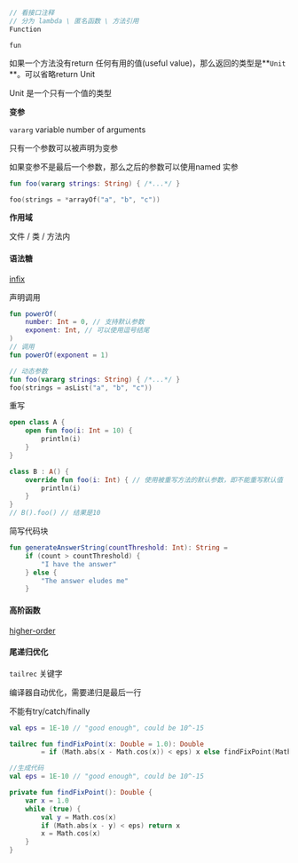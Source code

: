 ```kotlin
// 看接口注释
// 分为 lambda \ 匿名函数 \ 方法引用 
Function
```

`fun`  

如果一个方法没有return 任何有用的值(useful value)，那么返回的类型是**`Unit` **。可以省略return Unit

Unit 是一个只有一个值的类型



**变参**

`vararg` variable number of arguments

只有一个参数可以被声明为变参

如果变参不是最后一个参数，那么之后的参数可以使用named 实参

```kotlin
fun foo(vararg strings: String) { /*...*/ }

foo(strings = *arrayOf("a", "b", "c"))
```



**作用域**

文件 / 类 / 方法内



#### 语法糖

[infix]()

声明调用  

```kotlin
fun powerOf(
    number: Int = 0, // 支持默认参数
    exponent: Int, // 可以使用逗号结尾
) 
// 调用
fun powerOf(exponent = 1)

// 动态参数
fun foo(vararg strings: String) { /*...*/ }
foo(strings = asList("a", "b", "c"))
```

重写  

```kotlin
open class A {
    open fun foo(i: Int = 10) {
        println(i)
    }
}

class B : A() {
    override fun foo(i: Int) { // 使用被重写方法的默认参数，即不能重写默认值
        println(i)
    }
}
// B().foo() // 结果是10
```

简写代码块

```kotlin
fun generateAnswerString(countThreshold: Int): String = 
    if (count > countThreshold) {
        "I have the answer"
    } else {
        "The answer eludes me"
    }
```



#### 高阶函数

[higher-order](./higher-order.md)



#### 尾递归优化

`tailrec` 关键字    

编译器自动优化，需要递归是最后一行  

不能有try/catch/finally  

```kotlin
val eps = 1E-10 // "good enough", could be 10^-15

tailrec fun findFixPoint(x: Double = 1.0): Double
        = if (Math.abs(x - Math.cos(x)) < eps) x else findFixPoint(Math.cos(x))

//生成代码
val eps = 1E-10 // "good enough", could be 10^-15

private fun findFixPoint(): Double {
    var x = 1.0
    while (true) {
        val y = Math.cos(x)
        if (Math.abs(x - y) < eps) return x
        x = Math.cos(x)
    }
}
```

